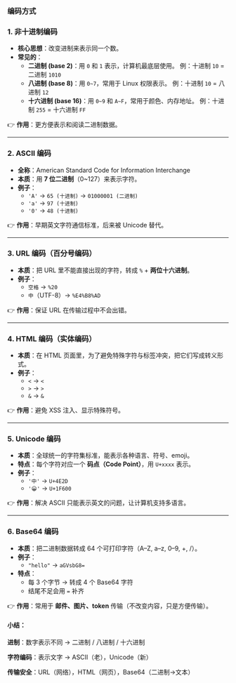 ### 编码方式

### 1. **非十进制编码**

- **核心思想**：改变进制来表示同一个数。
- **常见的**：
  - **二进制 (base 2)**：用 `0` 和 `1` 表示，计算机最底层使用。
     例：十进制 `10` = 二进制 `1010`
  - **八进制 (base 8)**：用 `0~7`，常用于 Linux 权限表示。
     例：十进制 `10` = 八进制 `12`
  - **十六进制 (base 16)**：用 `0~9` 和 `A~F`，常用于颜色、内存地址。
     例：十进制 `255` = 十六进制 `FF`

👉 **作用**：更方便表示和阅读二进制数据。

------

### 2. **ASCII 编码**

- **全称**：American Standard Code for Information Interchange
- **本质**：用 **7 位二进制**（0~127）来表示字符。
- **例子**：
  - `'A'` → `65 (十进制)` → `01000001 (二进制)`
  - `'a'` → `97 (十进制)`
  - `'0'` → `48 (十进制)`

👉 **作用**：早期英文字符通信标准，后来被 Unicode 替代。

------

### 3. **URL 编码（百分号编码）**

- **本质**：把 URL 里不能直接出现的字符，转成 `%` + **两位十六进制**。
- **例子**：
  - `空格` → `%20`
  - `中`（UTF-8）→ `%E4%B8%AD`

👉 **作用**：保证 URL 在传输过程中不会出错。

------

### 4. **HTML 编码（实体编码）**

- **本质**：在 HTML 页面里，为了避免特殊字符与标签冲突，把它们写成转义形式。
- **例子**：
  - `<` → `<`
  - `>` → `>`
  - `&` → `&`

👉 **作用**：避免 XSS 注入、显示特殊符号。

------

### 5. **Unicode 编码**

- **本质**：全球统一的字符集标准，能表示各种语言、符号、emoji。
- **特点**：每个字符对应一个 **码点（Code Point）**，用 `U+xxxx` 表示。
- **例子**：
  - `'中'` → `U+4E2D`
  - `'😀'` → `U+1F600`

👉 **作用**：解决 ASCII 只能表示英文的问题，让计算机支持多语言。

------

### 6. **Base64 编码**

- **本质**：把二进制数据转成 64 个可打印字符（A–Z, a–z, 0–9, +, /）。
- **例子**：
  - `"hello"` → `aGVsbG8=`
- **特点**：
  - 每 3 个字节 → 转成 4 个 Base64 字符
  - 结尾不足会用 `=` 补齐

👉 **作用**：常用于 **邮件、图片、token** 传输（不改变内容，只是方便传输）。



#### 小结：

**进制**：数字表示不同 → 二进制 / 八进制 / 十六进制

**字符编码**：表示文字 → ASCII（老），Unicode（新）

**传输安全**：URL（网络），HTML（网页），Base64（二进制→文本）